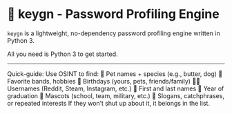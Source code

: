 # 🔑 keygn - Password Profiling Engine

`keygn` is a lightweight, no-dependency password profiling engine written in Python 3.

All you need is Python 3 to get started.



---

Quick-guide: 
Use OSINT to find:
🐾 Pet names + species (e.g., butter, dog)
🎸 Favorite bands, hobbies
🎂 Birthdays (yours, pets, friends/family)
🧑‍💻 Usernames (Reddit, Steam, Instagram, etc.)
📛 First and last names
🏫 Year of graduation
🐺 Mascots (school, team, military, etc.)
💬 Slogans, catchphrases, or repeated interests
If they won’t shut up about it, it belongs in the list.